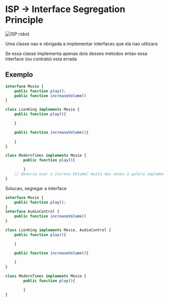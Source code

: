 # ISP -> Interface Segregation Principle

![ISP robot](https://miro.medium.com/max/1400/1*2hmyR9L43Vm64MYxj4Y89w.png)

Uma classe nao e obrigada a implementar interfaces que ela nao utilizara 

Se essa classe implementa apenas dois desses metodos entao essa interface (ou contrato) esta errada

## Exemplo 

```ts
interface Movie {
    public function play();
    public function increaseVolume()
}

class LionKing implements Movie {
    public function play(){

    }

    public function increaseVolume(){
        
    }
}

class ModernTimes implements Movie {
        public function play(){

        }
    // deveria usar o incresa Volume? muita das vezes a galera implementa o increaseVolume vazio
}
```

Solucao, segregar a interface

```ts
interface Movie {
    public function play();
}
interface AudioControl {
    public function increaseVolume()
}

class LionKing implements Movie, AudioControl {
    public function play(){

    }

    public function increaseVolume(){
        
    }
}

class ModernTimes implements Movie {
        public function play(){

        }
}
```
